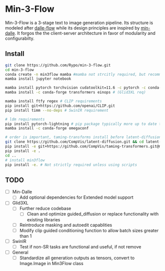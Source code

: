 # Min-3-Flow

Min-3-Flow is a 3-stage text to image generation pipeline. Its structure is modeled after [dalle-flow](https://github.com/jina-ai/dalle-flow/) while its design principles are inspired by [min-dalle](https://github.com/kuprel/min-dalle). It forgos the the client-server architecture in favor of modularity and configurabilty. 

## Install
```sh
git clone https://github.com/Rypo/min-3-flow.git
cd min-3-flow
conda create -n min3flow mamba #mamba not strcitly required, but recommended. Otherwise, replace 'mamba' with 'conda'
mamba install jupyter notebook

mamba install pytorch torchvision cudatoolkit=11.6 -c pytorch -c conda-forge
mamba install -c conda-forge transformers einops # (Glid3XL req)

mamba install ftfy regex # CLIP requirements
pip install git+https://github.com/openai/CLIP.git
pip install timm --no-deps # SwinIR requirement

# ldm requirements
pip install pytorch-lightning # pip package typically more up to date than conda-forge
mamba install -c conda-forge omegaconf

# order is important, taming-transforms install before latent-diffusion
git clone https://github.com/CompVis/latent-diffusion.git && cd latent-diffusion
pip install -e git+https://github.com/CompVis/taming-transformers.git@master#egg=taming-transformers
pip install -e .
cd ..
# install min3flow
pip install -e. # Not strictly required unless using scripts
```

## TODO

- [ ] Min-Dalle
  - [ ] Add optional dependencies for Extended model support
- [ ] Glid3XL 
  - [ ] Further reduce codebase
    - [ ] Clean and optimize guided_diffusion or replace functionality with existing libraries
  - [ ] Reintroduce masking and autoedit capablities
  - [ ] Modify clip guided conditioning function to allow batch sizes greater than 1
- [ ] SwinIR
  - [ ] Test if non-SR tasks are functional and useful, if not remove
- [ ] General
  - [ ] Standardize all generation outputs as tensors, convert to Image.Image in Min3Flow class
